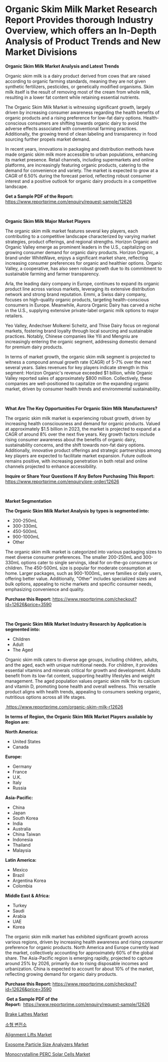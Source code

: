 <p><h1>Organic Skim Milk Market Research Report Provides thorough Industry Overview, which offers an In-Depth Analysis of Product Trends and New Market Divisions</h1></p><p><strong>Organic Skim Milk Market Analysis and Latest Trends</strong></p>
<p><p>Organic skim milk is a dairy product derived from cows that are raised according to organic farming standards, meaning they are not given synthetic fertilizers, pesticides, or genetically modified organisms. Skim milk itself is the result of removing most of the cream from whole milk, resulting in a lower fat content while retaining essential nutrients.</p><p>The Organic Skim Milk Market is witnessing significant growth, largely driven by increasing consumer awareness regarding the health benefits of organic products and a rising preference for low-fat dairy options. Health-conscious consumers are shifting towards organic dairy to avoid the adverse effects associated with conventional farming practices. Additionally, the growing trend of clean labeling and transparency in food sourcing further propels market demand.</p><p>In recent years, innovations in packaging and distribution methods have made organic skim milk more accessible to urban populations, enhancing its market presence. Retail channels, including supermarkets and online platforms, are increasingly featuring organic products, catering to the demand for convenience and variety. The market is expected to grow at a CAGR of 6.50% during the forecast period, reflecting robust consumer interest and a positive outlook for organic dairy products in a competitive landscape.</p></p>
<p><strong>Get a Sample PDF of the Report:&nbsp;</strong> <a href="https://www.reportprime.com/enquiry/request-sample/12626">https://www.reportprime.com/enquiry/request-sample/12626</a></p>
<p>&nbsp;</p>
<p><strong>Organic Skim Milk Major Market Players</strong></p>
<p><p>The organic skim milk market features several key players, each contributing to a competitive landscape characterized by varying market strategies, product offerings, and regional strengths. Horizon Organic and Organic Valley emerge as prominent leaders in the U.S., capitalizing on growing consumer demand for organic dairy products. Horizon Organic, a brand under WhiteWave, enjoys a significant market share, reflecting increasing consumer preferences for organic and healthier options. Organic Valley, a cooperative, has also seen robust growth due to its commitment to sustainable farming and farmer transparency.</p><p>Arla, the leading dairy company in Europe, continues to expand its organic product line across various markets, leveraging its extensive distribution network and strong brand reputation. Emmi, a Swiss dairy company, focuses on high-quality organic products, targeting health-conscious consumers in Europe. Meanwhile, Aurora Organic Dairy has carved a niche in the U.S., supplying extensive private-label organic milk options to major retailers.</p><p>Yeo Valley, Andechser Molkerei Scheitz, and Thise Dairy focus on regional markets, fostering brand loyalty through local sourcing and sustainable practices. Notably, Chinese companies like Yili and Mengniu are increasingly entering the organic segment, addressing domestic demand for premium dairy products.</p><p>In terms of market growth, the organic skim milk segment is projected to witness a compound annual growth rate (CAGR) of 5-7% over the next several years. Sales revenues for key players indicate strength in this segment: Horizon Organic's revenue exceeded $1 billion, while Organic Valley reported sales of approximately $800 million. Collectively, these companies are well-positioned to capitalize on the expanding organic market, driven by consumer health trends and environmental sustainability.</p></p>
<p>&nbsp;</p>
<p><strong>What Are The Key Opportunities For Organic Skim Milk Manufacturers?</strong></p>
<p><p>The organic skim milk market is experiencing robust growth, driven by increasing health consciousness and demand for organic products. Valued at approximately $1.5 billion in 2023, the market is projected to expand at a CAGR of around 8% over the next five years. Key growth factors include rising consumer awareness about the benefits of organic dairy, sustainability concerns, and the shift towards non-fat dairy options. Additionally, innovative product offerings and strategic partnerships among key players are expected to facilitate market expansion. Future outlook remains positive, with increasing penetration in both retail and online channels projected to enhance accessibility.</p></p>
<p><strong>Inquire or Share Your Questions If Any Before Purchasing This Report:</strong> <a href="https://www.reportprime.com/enquiry/pre-order/12626">https://www.reportprime.com/enquiry/pre-order/12626</a></p>
<p>&nbsp;</p>
<p><strong>Market Segmentation</strong></p>
<p><strong>The Organic Skim Milk Market Analysis by types is segmented into:</strong></p>
<p><ul><li>200-250mL</li><li>300-330mL</li><li>450-500mL</li><li>900-1000mL</li><li>Other</li></ul></p>
<p><p>The organic skim milk market is categorized into various packaging sizes to meet diverse consumer preferences. The smaller 200-250mL and 300-330mL options cater to single servings, ideal for on-the-go consumers or children. The 450-500mL size is popular for moderate consumption at home. Larger packages, such as 900-1000mL, serve families or daily users, offering better value. Additionally, "Other" includes specialized sizes and bulk options, appealing to niche markets and specific consumer needs, emphasizing convenience and quality.</p></p>
<p><strong>Purchase this Report:&nbsp;</strong><a href="https://www.reportprime.com/checkout?id=12626&price=3590">https://www.reportprime.com/checkout?id=12626&price=3590</a></p>
<p>&nbsp;</p>
<p><strong>The Organic Skim Milk Market Industry Research by Application is segmented into:</strong></p>
<p><ul><li>Children</li><li>Adult</li><li>The Aged</li></ul></p>
<p><p>Organic skim milk caters to diverse age groups, including children, adults, and the aged, each with unique nutritional needs. For children, it provides essential vitamins and minerals critical for growth and development. Adults benefit from its low-fat content, supporting healthy lifestyles and weight management. The aged population values organic skim milk for its calcium and vitamin D, promoting bone health and overall wellness. This versatile product aligns with health trends, appealing to consumers seeking organic, nutritious options across all life stages.</p></p>
<p><a href="https://www.reportprime.com/organic-skim-milk-r12626">&nbsp;https://www.reportprime.com/organic-skim-milk-r12626</a></p>
<p><strong>In terms of Region, the Organic Skim Milk Market Players available by Region are:</strong></p>
<p>
    <p> <strong> North America: </strong>
        <ul>
            <li>United States</li>
            <li>Canada</li>
        </ul>
        </p> 
    <p> <strong> Europe: </strong>
        <ul>
            <li>Germany</li>
            <li>France</li>
            <li>U.K.</li>
            <li>Italy</li>
            <li>Russia</li>
        </ul>
        </p> 
    <p> <strong> Asia-Pacific: </strong>
        <ul>
            <li>China</li>
            <li>Japan</li>
            <li>South Korea</li>
            <li>India</li>
            <li>Australia</li>
            <li>China Taiwan</li>
            <li>Indonesia</li>
            <li>Thailand</li>
            <li>Malaysia</li>
        </ul>
        </p> 
    <p> <strong> Latin America: </strong>
        <ul>
            <li>Mexico</li>
            <li>Brazil</li>
            <li>Argentina Korea</li>
            <li>Colombia</li>
        </ul>
        </p> 
    <p> <strong> Middle East & Africa: </strong>
        <ul>
            <li>Turkey</li>
            <li>Saudi</li>
            <li>Arabia</li>
            <li>UAE</li>
            <li>Korea</li>
        </ul>
    </p>
    </p>
<p><p>The organic skim milk market has exhibited significant growth across various regions, driven by increasing health awareness and rising consumer preference for organic products. North America and Europe currently lead the market, collectively accounting for approximately 60% of the global share. The Asia-Pacific region is emerging rapidly, projected to capture around 25% by 2026, primarily due to rising disposable incomes and urbanization. China is expected to account for about 10% of the market, reflecting growing demand for organic dairy products.</p></p>
<p><strong>Purchase this Report: </strong><a href="https://www.reportprime.com/checkout?id=12626&price=3590">https://www.reportprime.com/checkout?id=12626&price=3590</a></p>
<p>&nbsp;<strong>Get a Sample PDF of the Report:&nbsp;&nbsp;</strong><a href="https://www.reportprime.com/enquiry/request-sample/12626">https://www.reportprime.com/enquiry/request-sample/12626</a></p>
<p><strong></strong></p>
<p><p><a href="https://www.linkedin.com/pulse/brake-lathes-market-insights-products-regional-analysis-forecasted-rorye?trackingId=WzfGMEAQSxK4xfA8OrJEJg%3D%3D">Brake Lathes Market</a></p><p><a href="https://medium.com/@daniedoyle89/%EC%BD%A4%ED%8C%A9%ED%8A%B8-%EB%B3%80%EC%A0%84%EC%86%8C-%EC%8B%9C%EC%9E%A5%EC%9D%98-%EC%84%B1%EC%9E%A5-%EC%9A%94%EC%9D%B8%EC%9D%80-%EB%AC%B4%EC%97%87%EC%9D%B8%EA%B0%80-%EC%8B%9C%EC%9E%A5-%EC%A0%9C%ED%92%88-%EC%9D%91%EC%9A%A9-%EB%B6%84%EC%95%BC-%EB%B0%8F-%EC%A7%80%EC%97%AD%EC%97%90-%EB%8C%80%ED%95%9C-%EC%A2%85%ED%95%A9-%EC%97%B0%EA%B5%AC-2024-2031-8c834a361b5b">소형 변전소</a></p><p><a href="https://www.linkedin.com/pulse/alignment-lifts-market-global-regional-analysis-focus-kvoje?trackingId=G%2FQq0c9WT6eXOGdJCNmStA%3D%3D">Alignment Lifts Market</a></p><p><a href="https://issuu.com/reportprime-2/docs/exosome-particle-size-analyzers-mar_f36446963e34c9">Exosome Particle Size Analyzers Market</a></p><p><a href="https://issuu.com/reportprime-2/docs/monocrystalline-perc-solar-cells-ma_9289608880585a">Monocrystalline PERC Solar Cells Market</a></p></p>